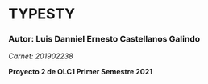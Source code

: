 # TYPESTY

### Autor: Luis Danniel Ernesto Castellanos Galindo
_Carnet: 201902238_

**Proyecto 2 de OLC1 Primer Semestre 2021**
